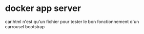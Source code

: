 # docker app server

car.html n'est qu'un fichier pour tester le bon fonctionnement d'un carrousel bootstrap
